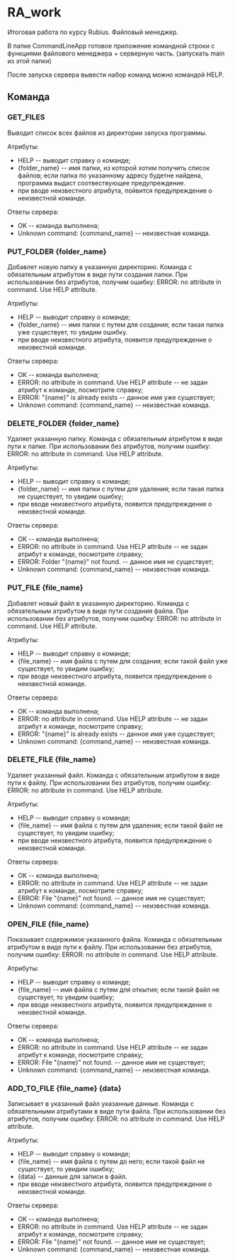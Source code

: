 # RA_work
Итоговая работа по курсу Rubius. Файловый менеджер.

В папке CommandLineApp готовое приложение командной строки с функциями файлового менеджера + серверную часть. (запускать main из этой папки)

После запуска сервера вывести набор команд можно командой HELP.

## Команда 
### GET_FILES
Выводит список всех файлов из директории запуска программы.

Атрибуты:
- HELP -- выводит справку о команде;
- {folder_name} -- имя папки, из которой хотим получить список файлов; если папка по указанному адресу будетне найдена, программа выдаст соотвествующее предупреждение.
- при вводе неизвестного атрибута, пойвится предупреждение о неизвестной команде.

Ответы сервера:
- OK -- команда выполнена;
- Unknown command: {command_name} -- неизвестная команда.

### PUT_FOLDER {folder_name}
Добавлет новую папку в указанную директорию. Команда с обязательным атрибутом в виде пути создания папки.
При использовании без атрибутов, получим ошибку: ERROR: no attribute in command. Use HELP attribute.

Атрибуты:
- HELP -- выводит справку о команде;
- {folder_name} -- имя папки с путем для создания; если такая папка уже существует, то увидим ошибку.
- при вводе неизвестного атрибута, появится предупреждение о неизвестной команде.

Ответы сервера:
- OK -- команда выполнена;
- ERROR: no attribute in command. Use HELP attribute -- не задан атрибут к команде, посмотрите справку; 
- ERROR: "{name}" is already exists -- данное имя уже существует;
- Unknown command: {command_name} -- неизвестная команда.

### DELETE_FOLDER {folder_name}
Удаляет указанную папку.
Команда с обязательным атрибутом в виде пути к папке.
При использовании без атрибутов, получим ошибку: ERROR: no attribute in command. Use HELP attribute.

Атрибуты:
- HELP -- выводит справку о команде;
- {folder_name} -- имя папки с путем для удаления; если такая папка не существует, то увидим ошибку;
- при вводе неизвестного атрибута, появится предупреждение о неизвестной команде.

Ответы сервера:
- OK -- команда выполнена;
- ERROR: no attribute in command. Use HELP attribute -- не задан атрибут к команде, посмотрите справку; 
- ERROR: Folder "{name}" not found. -- данное имя не существует;
- Unknown command: {command_name} -- неизвестная команда.

### PUT_FILE {file_name}
Добавлет новый файл в указанную директорию. 
Команда с обязательным атрибутом в виде пути создания файла.
При использовании без атрибутов, получим ошибку: ERROR: no attribute in command. Use HELP attribute.

Атрибуты:
- HELP -- выводит справку о команде;
- {file_name} -- имя файла с путем для создания; если такой файл уже существует, то увидим ошибку;
- при вводе неизвестного атрибута, появится предупреждение о неизвестной команде.

Ответы сервера:
- OK -- команда выполнена;
- ERROR: no attribute in command. Use HELP attribute -- не задан атрибут к команде, посмотрите справку; 
- ERROR: "{name}" is already exists -- данное имя уже существует;
- Unknown command: {command_name} -- неизвестная команда.

### DELETE_FILE {file_name}
Удаляет указанный файл.
Команда с обязательным атрибутом в виде пути к файлу.
При использовании без атрибутов, получим ошибку: ERROR: no attribute in command. Use HELP attribute.

Атрибуты:
- HELP -- выводит справку о команде;
- {file_name} -- имя файла с путем для удаления; если такой файл не существует, то увидим ошибку;
- при вводе неизвестного атрибута, появится предупреждение о неизвестной команде.

Ответы сервера:
- OK -- команда выполнена;
- ERROR: no attribute in command. Use HELP attribute -- не задан атрибут к команде, посмотрите справку; 
- ERROR: File "{name}" not found. -- данное имя не существует;
- Unknown command: {command_name} -- неизвестная команда.

### OPEN_FILE {file_name}
Показывает содержимое указанного файла.
Команда с обязательным атрибутом в виде пути к файлу.
При использовании без атрибутов, получим ошибку: ERROR: no attribute in command. Use HELP attribute.

Атрибуты:
- HELP -- выводит справку о команде;
- {file_name} -- имя файла с путем для откытия; если такой файл не существует, то увидим ошибку;
- при вводе неизвестного атрибута, появится предупреждение о неизвестной команде.

Ответы сервера:
- OK -- команда выполнена;
- ERROR: no attribute in command. Use HELP attribute -- не задан атрибут к команде, посмотрите справку; 
- ERROR: File "{name}" not found. -- данное имя не существует;
- Unknown command: {command_name} -- неизвестная команда.

### ADD_TO_FILE {file_name} {data}
Записывает в указанный файл указанные данные.
Команда с обязательными атрибутами в виде пути файла.
При использовании без атрибутов, получим ошибку: ERROR: no attribute in command. Use HELP attribute.

Атрибуты:
- HELP -- выводит справку о команде;
- {file_name} -- имя файла с путем до него; если такой файл не существует, то увидим ошибку;
- {data} -- данные для записи в файл.
- при вводе неизвестного атрибута, появится предупреждение о неизвестной команде.

Ответы сервера:
- OK -- команда выполнена;
- ERROR: no attribute in command. Use HELP attribute -- не задан атрибут к команде, посмотрите справку; 
- ERROR: File "{name}" not found. -- данное имя не существует;
- Unknown command: {command_name} -- неизвестная команда.